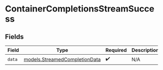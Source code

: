 # ContainerCompletionsStreamSuccess


## Fields

| Field                                                                | Type                                                                 | Required                                                             | Description                                                          |
| -------------------------------------------------------------------- | -------------------------------------------------------------------- | -------------------------------------------------------------------- | -------------------------------------------------------------------- |
| `data`                                                               | [models.StreamedCompletionData](../models/streamedcompletiondata.md) | :heavy_check_mark:                                                   | N/A                                                                  |